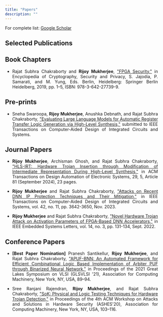 ```yaml
---
title: "Papers"
description: ""
---
```


For complete list: [Google Scholar](https://scholar.google.com/citations?user=w-9TDyEAAAAJ&hl=en)

## Selected Publications

## Book Chapters

* <p style='text-align: justify;'>Rajat Subhra Chakraborty and <strong>Rijoy Mukherjee</strong>, <a href='https://link.springer.com/referenceworkentry/10.1007/978-3-642-27739-9_1644-1'>"FPGA Security,"</a> in Encyclopedia of Cryptography, Security and Privacy, S. Jajodia, P. Samarati, and M. Yung, Eds. Berlin, Heidelberg: Springer Berlin Heidelberg, 2019, pp. 1–5, ISBN: 978-3-642-27739-9.</p>

## Pre-prints

* <p style='text-align: justify;'>Sneha Swaroopa, <strong>Rijoy Mukherjee</strong>, Anushka Debnath, and Rajat Subhra Chakraborty, <a href='https://arxiv.org/abs/2408.02793'>"Evaluating Large Language Models for Automatic Register Transfer Logic Generation via High-Level Synthesis,"</a> submitted to IEEE Transactions on Computer-Aided Design of Integrated Circuits and Systems.</p>

## Journal Papers

* <p style='text-align: justify;'><strong>Rijoy Mukherjee</strong>, Archisman Ghosh, and Rajat Subhra Chakraborty, <a href='https://dl.acm.org/doi/full/10.1145/3663477'>"HLS-IRT: Hardware Trojan Insertion through Modification of Intermediate Representation During High-Level Synthesis,"</a> in ACM Transactions on Design Automation of Electronic Systems, 29, 5, Article 81 (September 2024), 23 pages.</p>

* <p style='text-align: justify;'><strong>Rijoy Mukherjee</strong> and Rajat Subhra Chakraborty, <a href='https://ieeexplore.ieee.org/document/10115275'>"Attacks on Recent DNN IP Protection Techniques and Their Mitigation,"</a> in IEEE Transactions on Computer-Aided Design of Integrated Circuits and Systems, vol. 42, no. 11, pp. 3642-3650, Nov. 2023.</p>

* <p style='text-align: justify;'><strong>Rijoy Mukherjee</strong> and Rajat Subhra Chakraborty, <a href='https://ieeexplore.ieee.org/document/9734742'>"Novel Hardware Trojan Attack on Activation Parameters of FPGA-Based DNN Accelerators,"</a> in IEEE Embedded Systems Letters, vol. 14, no. 3, pp. 131-134, Sept. 2022.</p>

## Conference Papers

* <p style='text-align: justify;'><strong>[Best Paper Nomination]</strong> Pranesh Santikellur, <strong>Rijoy Mukherjee</strong>, and Rajat Subhra Chakraborty, <a href='https://dl.acm.org/doi/abs/10.1145/3453688.3461484'>"APUF-BNN: An Automated Framework for Efficient Combinational Logic Based Implementation of Arbiter PUF through Binarized Neural Network,"</a> in Proceedings of the 2021 Great Lakes Symposium on VLSI (GLSVLSI '21), Association for Computing Machinery, New York, NY, USA, 89–94.</p>

* <p style='text-align: justify;'>Sree Ranjani Rajendran, <strong>Rijoy Mukherjee</strong>, and Rajat Subhra Chakraborty, <a href='https://dl.acm.org/doi/abs/10.1145/3411504.3421211'>"SoK: Physical and Logic Testing Techniques for Hardware Trojan Detection,"</a> in Proceedings of the 4th ACM Workshop on Attacks and Solutions in Hardware Security (ASHES'20), Association for Computing Machinery, New York, NY, USA, 103–116.</p>

